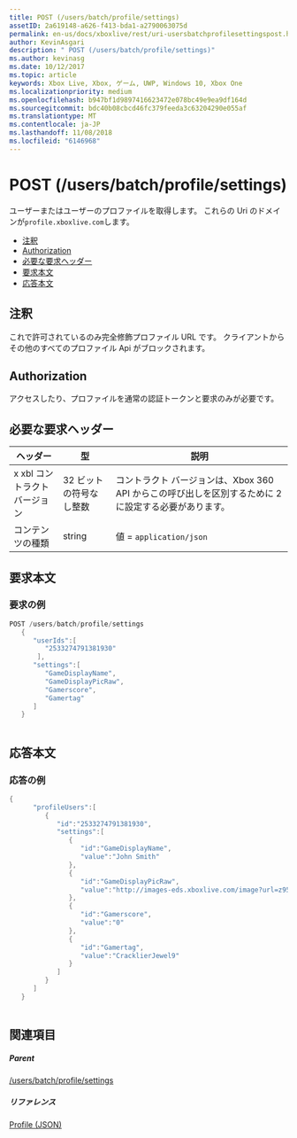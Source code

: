 ```yaml
---
title: POST (/users/batch/profile/settings)
assetID: 2a619148-a626-f413-bda1-a2790063075d
permalink: en-us/docs/xboxlive/rest/uri-usersbatchprofilesettingspost.html
author: KevinAsgari
description: " POST (/users/batch/profile/settings)"
ms.author: kevinasg
ms.date: 10/12/2017
ms.topic: article
keywords: Xbox Live, Xbox, ゲーム, UWP, Windows 10, Xbox One
ms.localizationpriority: medium
ms.openlocfilehash: b947bf1d9897416623472e078bc49e9ea9df164d
ms.sourcegitcommit: bdc40b08cbcd46fc379feeda3c63204290e055af
ms.translationtype: MT
ms.contentlocale: ja-JP
ms.lasthandoff: 11/08/2018
ms.locfileid: "6146968"
---
```

# <a name="post-usersbatchprofilesettings"></a>POST (/users/batch/profile/settings)
ユーザーまたはユーザーのプロファイルを取得します。 これらの Uri のドメインが`profile.xboxlive.com`します。
 
  * [注釈](#ID4EV)
  * [Authorization](#ID4EFB)
  * [必要な要求ヘッダー](#ID4EOB)
  * [要求本文](#ID4EZC)
  * [応答本文](#ID4EJD)
 
<a id="ID4EV"></a>

 
## <a name="remarks"></a>注釈
 
これで許可されているのみ完全修飾プロファイル URL です。 クライアントからその他のすべてのプロファイル Api がブロックされます。
  
<a id="ID4EFB"></a>

 
## <a name="authorization"></a>Authorization
 
アクセスしたり、プロファイルを通常の認証トークンと要求のみが必要です。
  
<a id="ID4EOB"></a>

 
## <a name="required-request-headers"></a>必要な要求ヘッダー
 
| ヘッダー| 型| 説明| 
| --- | --- | --- | 
| x xbl コントラクト バージョン| 32 ビットの符号なし整数| コントラクト バージョンは、Xbox 360 API からこの呼び出しを区別するために 2 に設定する必要があります。| 
| コンテンツの種類| string| 値 = <code>application/json</code>| 
  
<a id="ID4EZC"></a>

 
## <a name="request-body"></a>要求本文
 
<a id="ID4E6C"></a>

 
### <a name="sample-request"></a>要求の例
 

```cpp
POST /users/batch/profile/settings
   {
      "userIds":[
         "2533274791381930"
       ],
      "settings":[
         "GameDisplayName",
         "GameDisplayPicRaw",
         "Gamerscore",
         "Gamertag"
      ]
   }
      
```

   
<a id="ID4EJD"></a>

 
## <a name="response-body"></a>応答本文
 
<a id="ID4EPD"></a>

 
### <a name="sample-response"></a>応答の例
 

```cpp
{
      "profileUsers":[
         {
            "id":"2533274791381930",
            "settings":[
               {
                  "id":"GameDisplayName",
                  "value":"John Smith"
               },
               {
                  "id":"GameDisplayPicRaw",
                  "value":"http://images-eds.xboxlive.com/image?url=z951ykn43p4FqWbbFvR2Ec.8vbDhj8G2Xe7JngaTToBrrCmIEEXHC9UNrdJ6P7KIN0gxC2r1YECCd3mf2w1FDdmFCpSokJWa2z7xtVrlzOyVSc6pPRdWEXmYtpS2xE4F"
               },
               {
                  "id":"Gamerscore",
                  "value":"0"
               },
               {
                  "id":"Gamertag",
                  "value":"CracklierJewel9"
               }
            ]
         }
      ]
   }
         
```

   
<a id="ID4EZD"></a>

 
## <a name="see-also"></a>関連項目
 
<a id="ID4E2D"></a>

 
##### <a name="parent"></a>Parent 

[/users/batch/profile/settings](uri-usersbatchprofilesettings.md)

  
<a id="ID4EFE"></a>

 
##### <a name="reference"></a>リファレンス 

[Profile (JSON)](../../json/json-profile.md)

   